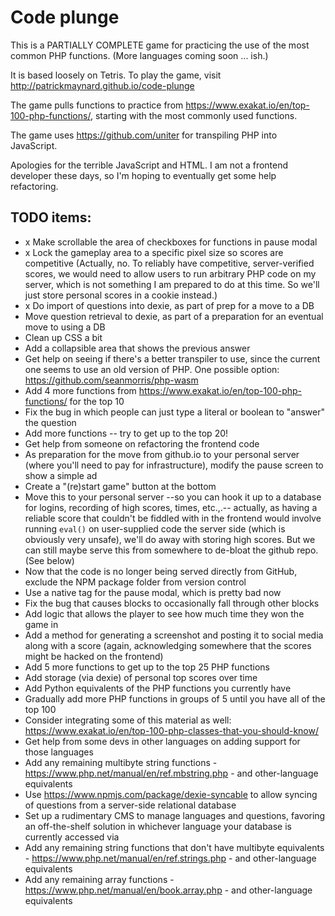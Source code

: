 # Code plunge

This is a PARTIALLY COMPLETE game for practicing the use of the most common PHP functions. (More languages coming soon ... ish.)

It is based loosely on Tetris. To play the game, visit http://patrickmaynard.github.io/code-plunge

The game pulls functions to practice from https://www.exakat.io/en/top-100-php-functions/, starting with the most commonly used functions.

The game uses https://github.com/uniter for transpiling PHP into JavaScript.

Apologies for the terrible JavaScript and HTML. I am not a frontend developer these days, so I'm hoping to eventually get some help refactoring.

## TODO items:

* x Make scrollable the area of checkboxes for functions in pause modal
* x Lock the gameplay area to a specific pixel size so scores are competitive
  (Actually, no. To reliably have competitive, server-verified scores, we
  would need to allow users to run arbitrary PHP code on my server, which is
  not something I am prepared to do at this time. So we'll just store personal
  scores in a cookie instead.)
* x Do import of questions into dexie, as part of prep for a move to a DB
* Move question retrieval to dexie, as part of a preparation for an eventual
  move to using a DB
* Clean up CSS a bit
* Add a collapsible area that shows the previous answer
* Get help on seeing if there's a better transpiler to use, since the current one seems to use an old version of PHP. One possible option: https://github.com/seanmorris/php-wasm
* Add 4 more functions from https://www.exakat.io/en/top-100-php-functions/ for the top 10
* Fix the bug in which people can just type a literal or boolean to "answer" the question
* Add more functions -- try to get up to the top 20!
* Get help from someone on refactoring the frontend code
* As preparation for the move from github.io to your personal server (where you'll need to pay for infrastructure), modify the pause screen to show a simple ad
* Create a "(re)start game" button at the bottom
* Move this to your personal server --so you can hook it up to a database for logins, recording of high scores, times, etc.,.-- actually, as having a reliable score that couldn't be fiddled with in the frontend would involve running `eval()` on user-supplied code the server side (which is obviously very unsafe), we'll do away with storing high scores. But we can still maybe serve this from somewhere to de-bloat the github repo. (See below)
* Now that the code is no longer being served directly from GitHub, exclude the NPM package folder from version control
* Use a native <dialogue> tag for the pause modal, which is pretty bad now
* Fix the bug that causes blocks to occasionally fall through other blocks
* Add logic that allows the player to see how much time they won the game in
* Add a method for generating a screenshot and posting it to social media along with a score (again, acknowledging somewhere that the scores might be hacked on the frontend)
* Add 5 more functions to get up to the top 25 PHP functions
* Add storage (via dexie) of personal top scores over time
* Add Python equivalents of the PHP functions you currently have
* Gradually add more PHP functions in groups of 5 until you have all of the top 100
* Consider integrating some of this material as well: https://www.exakat.io/en/top-100-php-classes-that-you-should-know/
* Get help from some devs in other languages on adding support for those languages
* Add any remaining multibyte string functions - https://www.php.net/manual/en/ref.mbstring.php - and other-language equivalents
* Use https://www.npmjs.com/package/dexie-syncable to allow syncing of questions
  from a server-side relational database
* Set up a rudimentary CMS to manage languages and questions, favoring an
  off-the-shelf solution in whichever language your database is currently
  accessed via
* Add any remaining string functions that don't have multibyte equivalents - https://www.php.net/manual/en/ref.strings.php - and other-language equivalents
* Add any remaining array functions - https://www.php.net/manual/en/book.array.php - and other-language equivalents
